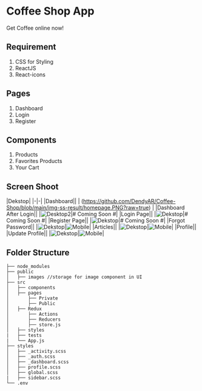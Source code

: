 # Coffee Shop App
Get Coffee online now!

## Requirement
1. CSS for Styling 
2. ReactJS
3. React-icons

## Pages
1. Dashboard
2. Login
3. Register

## Components
1. Products
2. Favorites Products
3. Your Cart
 
 
## Screen Shoot
|Dekstop|
|-|-|
|Dashboard||
|
(https://github.com/DendyAR/Coffee-Shop/blob/main/img-ss-result/homepage.PNG?raw=true)
|
|Dashboard After Login||
|![Desktop2](https://user-images.githubusercontent.com/49930719/122062582-be786e80-ce19-11eb-9161-f467cf6cc79e.PNG)|# Coming Soon #|
|Login Page||
|![Dekstop](https://user-images.githubusercontent.com/49930719/121777825-35b1c680-cbbe-11eb-82d4-f2c73fece9b1.PNG)|# Coming Soon #|
|Register Page||
|![Dekstop](https://user-images.githubusercontent.com/49930719/121777852-51b56800-cbbe-11eb-827e-ea3079c34fb7.PNG)|# Coming Soon #|
|Forgot Password||
|![Dekstop](https://user-images.githubusercontent.com/49930719/121778015-1b2c1d00-cbbf-11eb-8229-b72c9a87a937.PNG)|![Mobile](https://user-images.githubusercontent.com/49930719/121778078-69412080-cbbf-11eb-9c10-989f82af3522.PNG)|
|Articles||
|![Dekstop](https://user-images.githubusercontent.com/49930719/121778119-b1604300-cbbf-11eb-9079-0b698d318388.PNG)|![Mobile](https://user-images.githubusercontent.com/49930719/121778129-c210b900-cbbf-11eb-9425-e7baac6c0eac.PNG)|
|Profile||
|Update Profile||
|![Dekstop](https://user-images.githubusercontent.com/49930719/122579247-ecaab800-d07e-11eb-9ef3-d7edcc55f87d.PNG)|![Mobile](https://user-images.githubusercontent.com/49930719/122579393-0f3cd100-d07f-11eb-9137-e81c1e832da8.PNG)|

## Folder Structure

    ├── node_modules             
    ├── public
    │   ├── images //storage for image component in UI
    ├── src
    │   ├── components             
    │   ├── pages   
    │       ├── Private
    │       ├── Public
    │   ├── Redux   
    │       ├── Actions
    │       ├── Reducers
    │       ├── store.js
    │   ├── styles
    |   ├── tests  
    |   └── App.js
    ├── styles
    │   ├── _activity.scss            
    │   ├── _auth.scss
    │   ├── _dashboard.scss
    │   ├── profile.scss            
    │   ├── global.scss
    |   ├── sidebar.scss
    └── .env
